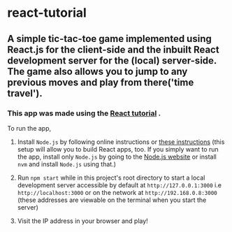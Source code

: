 # react-tutorial
## A simple tic-tac-toe game implemented using React.js for the client-side and the inbuilt React development server for the (local) server-side. The game also allows you to jump to any previous moves and play from there('time travel').
### This app was made using the [React tutorial](https://reactjs.org/tutorial/tutorial.html) .
To run the app, 
1. Install `Node.js` by following online instructions or [these instructions](https://reactjs.org/tutorial/tutorial.html#setup-option-2-local-development-environment)
(this setup will allow you to build React apps, too. If you simply want to run the app, install only `Node.js` by going to the [Node.js website](https://nodejs.org/en/) 
or install `nvm` and install `Node.js` using that.)

2. Run `npm start` while in this project's root directory to start a local development server accessible by default at `http://127.0.0.1:3000` i.e `http://localhost:3000` or on the network at `http://192.168.0.8:3000` (these addresses are viewable on the terminal when you start the server)

3. Visit the IP address in your browser and play!
